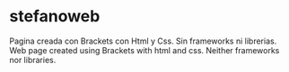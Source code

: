 # stefanoweb
Pagina creada con Brackets con Html y Css. Sin frameworks ni librerias.
Web page created using Brackets with html and css. Neither frameworks nor libraries.
